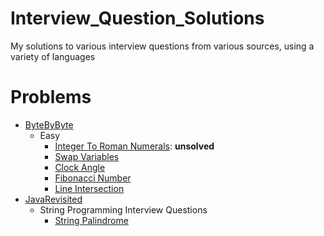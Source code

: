 # Interview_Question_Solutions
My solutions to various interview questions from various sources, using a
variety of languages

# Problems
- [ByteByByte](https://www.byte-by-byte.com/coding-interview-questions/)
    - Easy
        - [Integer To Roman Numerals](./byte_by_byte/Easy/integer_to_roman_numerals):
          **unsolved**
        - [Swap Variables](./byte_by_byte/Easy/swap_variables)
        - [Clock Angle](./byte_by_byte/Easy/clock_angle)
        - [Fibonacci Number](./byte_by_byte/Easy/fibonacci_number)
        - [Line Intersection](./byte_by_byte/Easy/line_intersection)
- [JavaRevisited](https://javarevisited.blogspot.com/2011/06/top-programming-interview-questions.html)
    - String Programming Interview Questions
        - [String Palindrome](./java_revisited/string_programming/string_palindrome.py)
